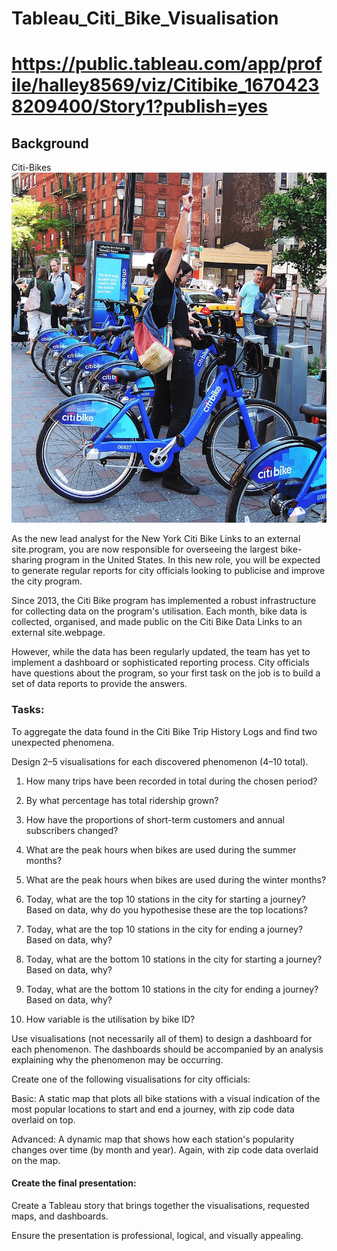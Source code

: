 # Tableau_Citi_Bike_Visualisation
# https://public.tableau.com/app/profile/halley8569/viz/Citibike_16704238209400/Story1?publish=yes

## Background
Citi-Bikes
![plot](image/citi-bike.jpg)

As the new lead analyst for the New York Citi Bike Links to an external site.program, you are now responsible for overseeing the largest bike-sharing program in the United States. In this new role, you will be expected to generate regular reports for city officials looking to publicise and improve the city program.

Since 2013, the Citi Bike program has implemented a robust infrastructure for collecting data on the program's utilisation. Each month, bike data is collected, organised, and made public on the Citi Bike Data Links to an external site.webpage.

However, while the data has been regularly updated, the team has yet to implement a dashboard or sophisticated reporting process. City officials have questions about the program, so your first task on the job is to build a set of data reports to provide the answers.


### Tasks:
To aggregate the data found in the Citi Bike Trip History Logs and find two unexpected phenomena.

Design 2–5 visualisations for each discovered phenomenon (4–10 total). 

1. How many trips have been recorded in total during the chosen period?

2. By what percentage has total ridership grown?

3. How have the proportions of short-term customers and annual subscribers changed?

4. What are the peak hours when bikes are used during the summer months?

5. What are the peak hours when bikes are used during the winter months?

6. Today, what are the top 10 stations in the city for starting a journey? Based on data, why do you hypothesise these are the top locations?

7. Today, what are the top 10 stations in the city for ending a journey? Based on data, why?

8. Today, what are the bottom 10 stations in the city for starting a journey? Based on data, why?

9. Today, what are the bottom 10 stations in the city for ending a journey? Based on data, why?

10. How variable is the utilisation by bike ID?

Use visualisations (not necessarily all of them) to design a dashboard for each phenomenon. The dashboards should be accompanied by an analysis explaining why the phenomenon may be occurring.

Create one of the following visualisations for city officials:

Basic: A static map that plots all bike stations with a visual indication of the most popular locations to start and end a journey, with zip code data overlaid on top.

Advanced: A dynamic map that shows how each station's popularity changes over time (by month and year). Again, with zip code data overlaid on the map.

#### Create the final presentation:

Create a Tableau story that brings together the visualisations, requested maps, and dashboards.

Ensure the presentation is professional, logical, and visually appealing.